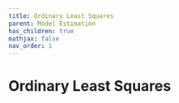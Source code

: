 ```yaml
---
title: Ordinary Least Squares
parent: Model Estimation
has_children: true
mathjax: false
nav_order: 1
---
```


# Ordinary Least Squares

